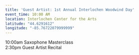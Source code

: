 ```yaml
---
title: 'Guest Artist: 1st Annual Interlochen Woodwind Day'
event_time: 10:00 AM
location: Interlochen Center for the Arts
latitude: "44.6291612"
longitude: "-85.76722079999999"
---
```

10:00am Saxophone Masterclass<br>
2:30pm Guest Artist Recital